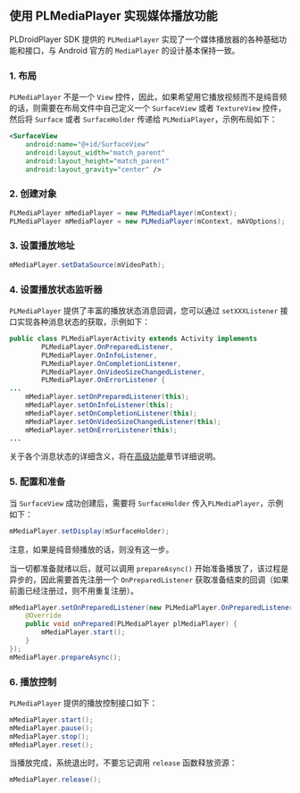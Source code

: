 ## 使用 PLMediaPlayer 实现媒体播放功能

PLDroidPlayer SDK 提供的 `PLMediaPlayer` 实现了一个媒体播放器的各种基础功能和接口，与 Android 官方的 `MediaPlayer` 的设计基本保持一致。

### 1. 布局

`PLMediaPlayer` 不是一个 `View` 控件，因此，如果希望用它播放视频而不是纯音频的话，则需要在布局文件中自己定义一个 `SurfaceView` 或者 `TextureView` 控件，然后将 `Surface` 或者 `SurfaceHolder` 传递给 `PLMediaPlayer`，示例布局如下：

``` xml
<SurfaceView
    android:name="@+id/SurfaceView"
    android:layout_width="match_parent"
    android:layout_height="match_parent"
    android:layout_gravity="center" />
```

### 2. 创建对象

``` java
PLMediaPlayer mMediaPlayer = new PLMediaPlayer(mContext);
PLMediaPlayer mMediaPlayer = new PLMediaPlayer(mContext, mAVOptions);
```

### 3. 设置播放地址

``` java
mMediaPlayer.setDataSource(mVideoPath);
```

### 4. 设置播放状态监听器

`PLMediaPlayer` 提供了丰富的播放状态消息回调，您可以通过 `setXXXListener` 接口实现各种消息状态的获取，示例如下：

```java
public class PLMediaPlayerActivity extends Activity implements
        PLMediaPlayer.OnPreparedListener,
        PLMediaPlayer.OnInfoListener,
        PLMediaPlayer.OnCompletionListener,
        PLMediaPlayer.OnVideoSizeChangedListener,
        PLMediaPlayer.OnErrorListener {
...
    mMediaPlayer.setOnPreparedListener(this);
    mMediaPlayer.setOnInfoListener(this);
    mMediaPlayer.setOnCompletionListener(this);
    mMediaPlayer.setOnVideoSizeChangedListener(this);
    mMediaPlayer.setOnErrorListener(this);
...
```

关于各个消息状态的详细含义，将在[高级功能](#Advanced-features)章节详细说明。

### 5. 配置和准备

当 `SurfaceView` 成功创建后，需要将 `SurfaceHolder` 传入`PLMediaPlayer`，示例如下：

``` java
mMediaPlayer.setDisplay(mSurfaceHolder);
```

注意，如果是纯音频播放的话，则没有这一步。

当一切都准备就绪以后，就可以调用 `prepareAsync()` 开始准备播放了，该过程是异步的，因此需要首先注册一个 `OnPreparedListener` 获取准备结束的回调（如果前面已经注册过，则不用重复注册）。

``` java
mMediaPlayer.setOnPreparedListener(new PLMediaPlayer.OnPreparedListener() {
    @Override
    public void onPrepared(PLMediaPlayer plMediaPlayer) {
        mMediaPlayer.start();
    }
});
mMediaPlayer.prepareAsync();
```

### 6. 播放控制

`PLMediaPlayer` 提供的播放控制接口如下：

``` java
mMediaPlayer.start();
mMediaPlayer.pause();
mMediaPlayer.stop();
mMediaPlayer.reset();
```
当播放完成，系统退出时，不要忘记调用 `release` 函数释放资源：

``` java
mMediaPlayer.release();
```
